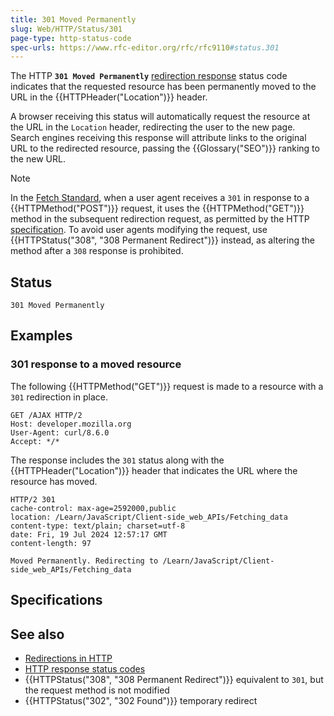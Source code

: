```yaml
---
title: 301 Moved Permanently
slug: Web/HTTP/Status/301
page-type: http-status-code
spec-urls: https://www.rfc-editor.org/rfc/rfc9110#status.301
---
```




The HTTP **`301 Moved Permanently`** [redirection response](/Web/HTTP/Status#redirection_messages) status code indicates that the requested resource has been permanently moved to the URL in the {{HTTPHeader("Location")}} header.

A browser receiving this status will automatically request the resource at the URL in the `Location` header, redirecting the user to the new page.
Search engines receiving this response will attribute links to the original URL to the redirected resource, passing the {{Glossary("SEO")}} ranking to the new URL.

> [!NOTE]
> In the [Fetch Standard](https://fetch.spec.whatwg.org/#http-redirect-fetch), when a user agent receives a `301` in response to a {{HTTPMethod("POST")}} request, it uses the {{HTTPMethod("GET")}} method in the subsequent redirection request, as permitted by the HTTP [specification](#specifications).
> To avoid user agents modifying the request, use {{HTTPStatus("308", "308 Permanent Redirect")}} instead, as altering the method after a `308` response is prohibited.

## Status

```http
301 Moved Permanently
```

## Examples

### 301 response to a moved resource

The following {{HTTPMethod("GET")}} request is made to a resource with a `301` redirection in place.

```http
GET /AJAX HTTP/2
Host: developer.mozilla.org
User-Agent: curl/8.6.0
Accept: */*
```

The response includes the `301` status along with the {{HTTPHeader("Location")}} header that indicates the URL where the resource has moved.

```http
HTTP/2 301
cache-control: max-age=2592000,public
location: /Learn/JavaScript/Client-side_web_APIs/Fetching_data
content-type: text/plain; charset=utf-8
date: Fri, 19 Jul 2024 12:57:17 GMT
content-length: 97

Moved Permanently. Redirecting to /Learn/JavaScript/Client-side_web_APIs/Fetching_data
```

## Specifications



## See also

- [Redirections in HTTP](/Web/HTTP/Redirections)
- [HTTP response status codes](/Web/HTTP/Status)
- {{HTTPStatus("308", "308 Permanent Redirect")}} equivalent to `301`, but the request method is not modified
- {{HTTPStatus("302", "302 Found")}} temporary redirect
